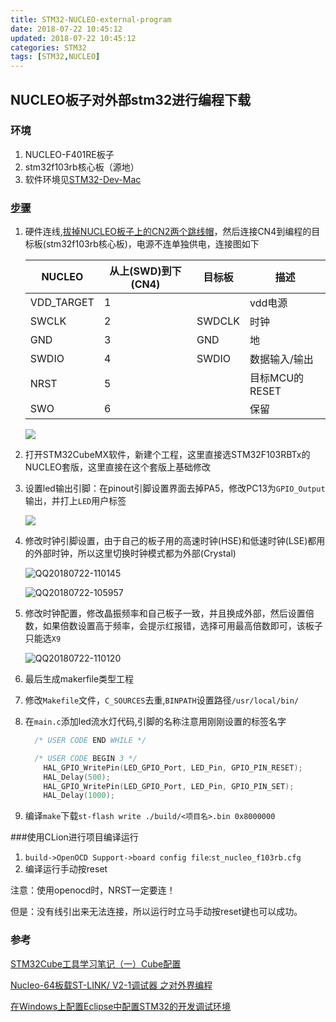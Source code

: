 ```yaml
---
title: STM32-NUCLEO-external-program
date: 2018-07-22 10:45:12
updated: 2018-07-22 10:45:12
categories: STM32
tags: [STM32,NUCLEO]
---
```


## NUCLEO板子对外部stm32进行编程下载

### 环境

1. NUCLEO-F401RE板子
2. stm32f103rb核心板（源地）
3. 软件环境见[STM32-Dev-Mac](https://blog.iexxk.com/2018/06/18/STM32-Dev-Mac/)

### [步骤](https://jingyan.baidu.com/article/9989c746e54ee7f648ecfe9c.html)

1. 硬件连线,[拔掉NUCLEO板子上的CN2两个跳线帽](https://www.st.com/content/ccc/resource/technical/document/user_manual/98/2e/fa/4b/e0/82/43/b7/DM00105823.pdf/files/DM00105823.pdf/jcr:content/translations/en.DM00105823.pdf)，然后连接CN4到编程的目标板(stm32f103rb核心板)，电源不连单独供电，连接图如下

   | NUCLEO     | 从上(SWD)到下(CN4) | 目标板 | 描述           |
   | ---------- | ------------------ | ------ | -------------- |
   | VDD_TARGET | 1                  |        | vdd电源        |
   | SWCLK      | 2                  | SWDCLK | 时钟           |
   | GND        | 3                  | GND    | 地             |
   | SWDIO      | 4                  | SWDIO  | 数据输入/输出  |
   | NRST       | 5                  |        | 目标MCU的RESET |
   | SWO        | 6                  |        | 保留           |

   ![](http://ohdtoul5i.bkt.clouddn.com/DSC_0592.JPG)

2. 打开STM32CubeMX软件，新建个工程，这里直接选STM32F103RBTx的NUCLEO套版，这里直接在这个套版上基础修改

3. 设置led输出引脚：在pinout引脚设置界面去掉PA5，修改PC13为`GPIO_Output`输出，并打上`LED`用户标签

   ![](http://ohdtoul5i.bkt.clouddn.com/QQ20180722-105903.png)

4. 修改时钟引脚设置，由于自己的板子用的高速时钟(HSE)和低速时钟(LSE)都用的外部时钟，所以这里切换时钟模式都为外部(Crystal)

   ![QQ20180722-110145](/Users/xuanleung/Downloads/QQ20180722-110145.png)

   ![QQ20180722-105957](/Users/xuanleung/nustore/xuanfong1.github.io/source/_posts/image/src_dir/QQ20180722-105957.png)

5. 修改时钟配置，修改晶振频率和自己板子一致，并且换成外部，然后设置倍数，如果倍数设置高于频率，会提示红报错，选择可用最高倍数即可，该板子只能选`X9`

   ![QQ20180722-110120](/Users/xuanleung/nustore/xuanfong1.github.io/source/_posts/image/src_dir/QQ20180722-110120.png)

6. 最后生成makerfile类型工程

7. 修改`Makefile`文件，`C_SOURCES`去重,`BINPATH`设置路径`/usr/local/bin/`

8. 在`main.c`添加led流水灯代码,引脚的名称注意用刚刚设置的标签名字

   ```c
     /* USER CODE END WHILE */
   
     /* USER CODE BEGIN 3 */
       HAL_GPIO_WritePin(LED_GPIO_Port, LED_Pin, GPIO_PIN_RESET);
       HAL_Delay(500);
       HAL_GPIO_WritePin(LED_GPIO_Port, LED_Pin, GPIO_PIN_SET);
       HAL_Delay(1000);
   ```

9. 编译`make`下载`st-flash write ./build/<项目名>.bin 0x8000000`

###使用CLion进行项目编译运行

1. `build->OpenOCD Support->board config file`:`st_nucleo_f103rb.cfg`
2. 编译运行手动按reset

注意：使用openocd时，NRST一定要连！

但是：没有线引出来无法连接，所以运行时立马手动按reset键也可以成功。



### 参考

[ STM32Cube工具学习笔记（一）Cube配置](https://blog.csdn.net/JiaLiang_825/article/details/78875328)

[Nucleo-64板载ST-LINK/ V2-1调试器 之对外界编程](http://www.stmcu.org/module/forum/thread-609184-1-1.html)

[在Windows上配置Eclipse中配置STM32的开发调试环境](https://zhuanlan.zhihu.com/p/35758891)